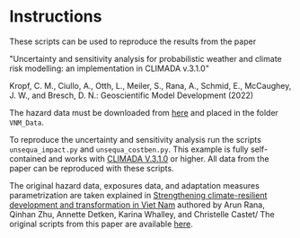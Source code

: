 # Instructions

These scripts can be used to reproduce the results from the paper 

"Uncertainty and sensitivity analysis for probabilistic weather and climate risk modelling: an implementation in CLIMADA v.3.1.0"

Kropf, C. M., Ciullo, A., Otth, L., Meiler, S., Rana, A., Schmid, E., McCaughey, J. W., and Bresch, D. N.: Geoscientific Model Development (2022)

The hazard data must be downloaded from [here](https://www.research-collection.ethz.ch/handle/20.500.11850/566528) and placed in the folder `VNM_Data`.

To reproduce the uncertainty and sensitivity analysis run the scripts `unsequa_impact.py` and `unsequa_costben.py`. This example is fully self-contained and works with [CLIMADA V.3.1.0](https://zenodo.org/record/5947271) or higher. All data from the paper can be reproduced with these scripts.

The original hazard data, exposures data, and adaptation measures parametrization are taken explained in [Strengthening climate-resilient development and transformation in Viet Nam](https://link.springer.com/article/10.1007/s10584-021-03290-y) authored by Arun Rana, Qinhan Zhu, Annette Detken, Karina Whalley, and Christelle Castet/ The original scripts from this paper are available [here](https://github.com/arunranain/climada_tc_vietnam). 
